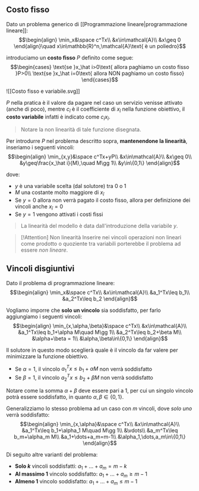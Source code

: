 ## Costo fisso
Dato un problema generico di [[Programmazione lineare|programmazione lineare]]:
$$\begin{align}
\min_x&\space c^Tx\\
&x\in\mathcal{A}\\
&x\geq 0
\end{align}\quad x\in\mathbb{R}^n,\mathcal{A}\text{ è un poliedro}$$

introduciamo un **costo fisso** $P$ definito come segue:
$$\begin{cases}
\text{se }x_\hat i>0\text{ allora paghiamo un costo fisso }P>0\\
\text{se }x_\hat i=0\text{ allora NON paghiamo un costo fisso}
\end{cases}$$

![[Costo fisso e variabile.svg]]

$P$ nella pratica è il valore da pagare nel caso un servizio venisse attivato (anche di poco), mentre $c_\hat i$ è il coefficiente di $x_\hat i$ nella funzione obiettivo, il **costo variabile** infatti è indicato come $c_\hat ix_\hat i$.
>Notare la non linearità di tale funzione disegnata.

Per introdurre $P$ nel problema descritto sopra, **mantenendone la linearità**, inseriamo i seguenti vincoli:
$$\begin{align}
\min_{x,y}&\space c^Tx+yP\\
&x\in\mathcal{A}\\
&x\geq 0\\
&y\geq\frac{x_\hat i}{M},\quad M\gg 1\\
&y\in\{0,1\}
\end{align}$$

dove:
- $y$ è una variabile scelta (dal solutore) tra $0$ o $1$
- $M$ una costante molto maggiore di $x_\hat i$
- Se $y=0$ allora non verrà pagato il costo fisso, allora per definizione dei vincoli anche $x_\hat i=0$
- Se $y=1$ vengono attivati i costi fissi
>La linearità del modello è data dall'introduzione della variabile $y$.

>[!Attention] Non linearità
>Inserire nei vincoli operazioni non lineari come prodotto o quoziente tra variabili porterebbe il problema ad essere _non lineare_.

## Vincoli disgiuntivi
Dato il problema di programmazione lineare:
$$\begin{align}
\min_x&\space c^Tx\\
&x\in\mathcal{A}\\
&a_1^Tx\leq b_1\\
&a_2^Tx\leq b_2
\end{align}$$

Vogliamo imporre che **solo un vincolo** sia soddisfatto, per farlo aggiungiamo i seguenti vincoli:
$$\begin{align}
\min_{x,\alpha,\beta}&\space c^Tx\\
&x\in\mathcal{A}\\
&a_1^Tx\leq b_1+\alpha M\quad M\gg 1\\
&a_2^Tx\leq b_2+\beta M\\
&\alpha+\beta = 1\\
&\alpha,\beta\in\{0,1\}
\end{align}$$

Il solutore in questo modo sceglierà quale è il vincolo da far valere per minimizzare la funzione obiettivo.
- Se $\alpha=1$, il vincolo $a_1^Tx\leq b_1+\alpha M$ non verrà soddisfatto
- Se $\beta=1$, il vincolo $a_2^Tx\leq b_2+\beta M$ non verrà soddisfatto

Notare come la somma $\alpha+\beta$ deve essere pari a $1$, per cui un singolo vincolo potrà essere soddisfatto, in quanto $\alpha,\beta\in\{0,1\}$.

Generalizziamo lo stesso problema ad un caso con $m$ vincoli, dove _solo uno_ verrà soddisfatto:
$$\begin{align}
\min_{x,\alpha}&\space c^Tx\\
&x\in\mathcal{A}\\
&a_1^Tx\leq b_1+\alpha_1 M\quad M\gg 1\\
&\vdots\\
&a_m^Tx\leq b_m+\alpha_m M\\ 
&a_1+\dots+a_m=m-1\\
&\alpha_1,\dots,a_m\in\{0,1\}
\end{align}$$

Di seguito altre varianti del problema:
- **Solo $k$** vincoli soddisfatti: $a_1+\dots+a_m=m-k$
- **Al massimo 1** vincolo soddisfatto: $a_1+\dots+a_m\geq m-1$
- **Almeno 1** vincolo soddisfatto: $a_1+\dots+a_m\leq m-1$


